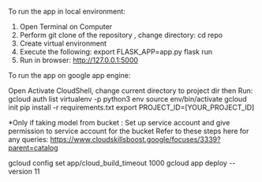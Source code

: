 
To run the app in local environment:

1. Open Terminal on Computer
2. Perform git clone of the repository , change directory: cd repo
3. Create virtual environment
4. Execute the following:
export FLASK_APP=app.py 
flask run
5. Run in browser: http://127.0.0.1:5000

To run the app on google app engine:

Open Activate CloudShell, change current directory to project dir then Run:
gcloud auth list
virtualenv -p python3 env
source env/bin/activate
gcloud init
pip install -r requirements.txt
export PROJECT_ID=[YOUR_PROJECT_ID]

*Only if taking model from bucket : Set up service account and give permission to service account for the bucket
Refer to these steps here for any queries: https://www.cloudskillsboost.google/focuses/3339?parent=catalog

gcloud config set app/cloud_build_timeout 1000
gcloud app deploy --version 11

